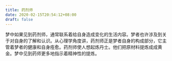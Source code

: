 ```yaml
---
title: 药剂师
date: 2020-02-15T20:54:12+08:00
draft: false
---
```


梦中如果见到药剂师，通常联系着给自身造成变化的生活内容。梦者也许涉及到关于对自身的了解和认识。从心理学角度讲，药剂师正是梦者自身的构成部分，它主管着梦者的健康和自身痊愈。药剂师使人想起炼丹士。他们把原材料提炼成成黄金。梦中见到药师更多地指示着精神性的提炼。